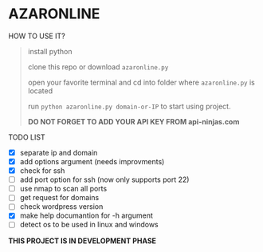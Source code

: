 # AZARONLINE

HOW TO USE IT?

> install python
> 
> clone this repo or download `azaronline.py`
> 
> open your favorite terminal and cd into folder where `azaronline.py` is located
> 
> run `python azaronline.py domain-or-IP` to start using project.
>
>
>
> **DO NOT FORGET TO ADD YOUR API KEY FROM api-ninjas.com**


TODO LIST

 - [x]  separate ip and domain
 - [x] add options argument (needs improvments)
 - [x] check for ssh
 - [ ] add port option for ssh (now only supports port 22)
 - [ ] use nmap to scan all ports
 - [ ] get request for domains
 - [ ] check wordpress version
 - [x] make help documantion for -h argument
 - [ ] detect os to be used in linux and windows

**THIS PROJECT IS IN DEVELOPMENT PHASE**
